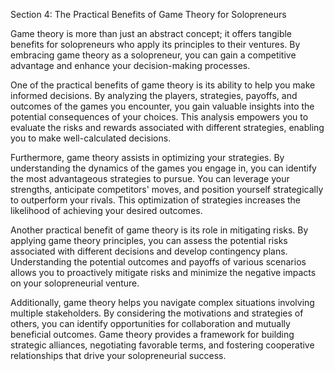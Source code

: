 Section 4: The Practical Benefits of Game Theory for Solopreneurs

Game theory is more than just an abstract concept; it offers tangible benefits for solopreneurs who apply its principles to their ventures. By embracing game theory as a solopreneur, you can gain a competitive advantage and enhance your decision-making processes.

One of the practical benefits of game theory is its ability to help you make informed decisions. By analyzing the players, strategies, payoffs, and outcomes of the games you encounter, you gain valuable insights into the potential consequences of your choices. This analysis empowers you to evaluate the risks and rewards associated with different strategies, enabling you to make well-calculated decisions.

Furthermore, game theory assists in optimizing your strategies. By understanding the dynamics of the games you engage in, you can identify the most advantageous strategies to pursue. You can leverage your strengths, anticipate competitors' moves, and position yourself strategically to outperform your rivals. This optimization of strategies increases the likelihood of achieving your desired outcomes.

Another practical benefit of game theory is its role in mitigating risks. By applying game theory principles, you can assess the potential risks associated with different decisions and develop contingency plans. Understanding the potential outcomes and payoffs of various scenarios allows you to proactively mitigate risks and minimize the negative impacts on your solopreneurial venture.

Additionally, game theory helps you navigate complex situations involving multiple stakeholders. By considering the motivations and strategies of others, you can identify opportunities for collaboration and mutually beneficial outcomes. Game theory provides a framework for building strategic alliances, negotiating favorable terms, and fostering cooperative relationships that drive your solopreneurial success.
